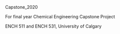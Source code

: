 Capstone_2020

For final year Chemical Engineering Capstone Project

ENCH 511 and ENCH 531, University of Calgary  
